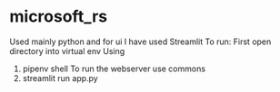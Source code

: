 # microsoft_rs
Used mainly python and for ui I have used Streamlit
To run: 
First open directory into virtual env 
Using
1) pipenv shell
To run the webserver use commons 
2) streamlit run app.py

